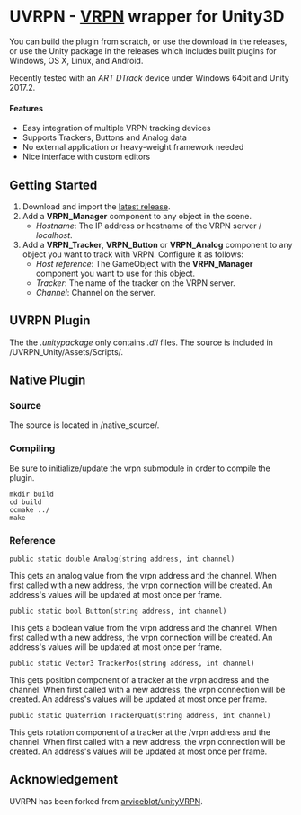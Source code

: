 # UVRPN - [VRPN](https://github.com/vrpn/vrpn/wiki) wrapper for Unity3D

You can build the plugin from scratch, or use the download in the releases, or use the Unity package in the releases which includes built plugins for Windows, OS X, Linux, and Android.

Recently tested with an *ART DTrack* device under Windows 64bit and Unity 2017.2.

#### Features
- Easy integration of multiple VRPN tracking devices
- Supports Trackers, Buttons and Analog data
- No external application or heavy-weight framework needed 
- Nice interface with custom editors

Getting Started
---------------
1. Download and import the [latest release](https://github.com/hendrik-schulte/UVRPN/releases/latest).
2. Add a **VRPN_Manager** component to any object in the scene.
    * *Hostname*:  The IP address or hostname of the VRPN server / *localhost*.
3. Add a **VRPN_Tracker**, **VRPN_Button** or **VRPN_Analog** component to any object you want to track with VRPN. Configure it as follows:
    * *Host reference*: The GameObject with the **VRPN_Manager** component you want to use for this object.
    * *Tracker*: The name of the tracker on the VRPN server.
    * *Channel*: Channel on the server.

## UVRPN Plugin

The the *.unitypackage* only contains *.dll* files. The source is included in /UVRPN_Unity/Assets/Scripts/.

## Native Plugin

### Source

The source is located in /native_source/.

### Compiling

Be sure to initialize/update the vrpn submodule in order to compile the plugin.
```
mkdir build
cd build
ccmake ../
make
```

### Reference

``` 
public static double Analog(string address, int channel)
```

This gets an analog value from the vrpn address and the channel.  When first called with a new address, the vrpn connection will be created.  An address's values will be updated at most once per frame.

``` 
public static bool Button(string address, int channel)
```

This gets a boolean value from the vrpn address and the channel.  When first called with a new address, the vrpn connection will be created.  An address's values will be updated at most once per frame.

``` 
public static Vector3 TrackerPos(string address, int channel)
```

This gets position component of a tracker at the vrpn address and the channel.  When first called with a new address, the vrpn connection will be created.  An address's values will be updated at most once per frame.

``` 
public static Quaternion TrackerQuat(string address, int channel)
```

This gets rotation component of a tracker at the /vrpn address and the channel.  When first called with a new address, the vrpn connection will be created.  An address's values will be updated at most once per frame.

## Acknowledgement

UVRPN has been forked from [arviceblot/unityVRPN](https://github.com/arviceblot/unityVRPN).
